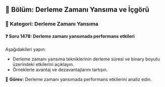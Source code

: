 ## 📘 Bölüm: Derleme Zamanı Yansıma ve İçgörü
### 🔹 Kategori: Derleme Zamanı Yansıma
#### ❓ Soru 1478: Derleme zamanı yansımada performans etkileri

Aşağıdakileri yapın:

- Derleme zamanı yansıma tekniklerinin derleme süresi ve binary boyutu üzerindeki etkilerini açıklayın.
- Örneklerle avantaj ve dezavantajlarını tartışın.

🔧 **Görev:** Derleme zamanı yansımada performans etkilerini analiz edin.
